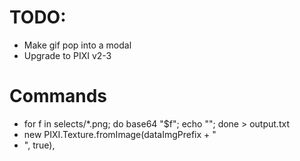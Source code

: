 # TODO:

* Make gif pop into a modal
* Upgrade to PIXI v2-3


# Commands

* for f in selects/*.png; do base64 "$f"; echo ""; done > output.txt
* new PIXI.Texture.fromImage(dataImgPrefix + "
* ", true),
